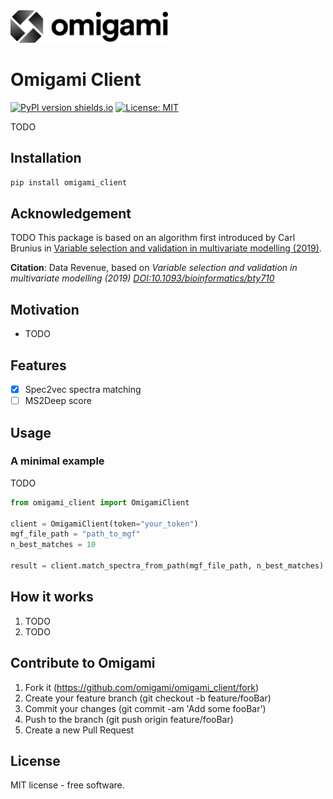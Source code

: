 <img src="./omigami-gradient.png" width="50%">

# Omigami Client

[![PyPI version shields.io](https://img.shields.io/pypi/v/omigami_client.svg)](https://pypi.python.org/pypi/omigami_client) [![License: MIT](https://img.shields.io/badge/License-MIT-yellow.svg)](https://opensource.org/licenses/MIT)

<!-- image:: https://img.shields.io/travis/datarevenue-berlin/omigami.svg :target: https://travis-ci.org/datarevenue-berlin/omigami -->

<!-- image:: https://readthedocs.org/projects/omigami/badge/?version=latest :target: https://omigami.readthedocs.io/en/latest/?badge=latest :alt: Documentation Status -->


TODO

## Installation

```sh
pip install omigami_client
```

## Acknowledgement

TODO
This package is based on an algorithm first introduced by Carl Brunius in [Variable selection and validation in multivariate modelling (2019)](https://academic.oup.com/bioinformatics/article/35/6/972/5085367).

**Citation**: Data Revenue, based on *Variable selection and validation in multivariate modelling (2019) [DOI:10.1093/bioinformatics/bty710](https://doi.org/10.1093/bioinformatics/bty710)*

## Motivation

- TODO

## Features

- [x] Spec2vec spectra matching
- [ ] MS2Deep score

## Usage

### A minimal example

TODO

```python
from omigami_client import OmigamiClient

client = OmigamiClient(token="your_token")
mgf_file_path = "path_to_mgf"
n_best_matches = 10

result = client.match_spectra_from_path(mgf_file_path, n_best_matches)
```

## How it works

1. TODO
2. TODO

## Contribute to Omigami

1. Fork it (https://github.com/omigami/omigami_client/fork)
2. Create your feature branch (git checkout -b feature/fooBar)
3. Commit your changes (git commit -am 'Add some fooBar')
4. Push to the branch (git push origin feature/fooBar)
5. Create a new Pull Request

## License
MIT license - free software.
